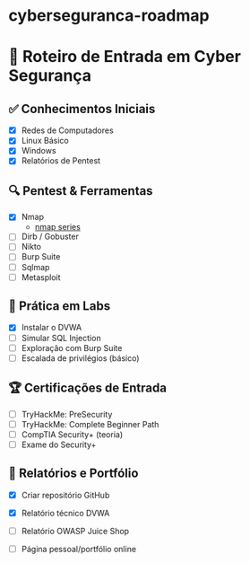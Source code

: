 # cyberseguranca-roadmap
# 🚀 Roteiro de Entrada em Cyber Segurança

## ✅ Conhecimentos Iniciais
- [x] Redes de Computadores
- [x] Linux Básico
- [x] Windows
- [x] Relatórios de Pentest

## 🔍 Pentest & Ferramentas
- [x] Nmap
  - [nmap series](https://youtube.com/playlist?list=PLBf0hzazHTGM8V_3OEKhvCM9Xah3qDdIx&si=sgfPvAWp7xlEjG6T)
- [ ] Dirb / Gobuster
- [ ] Nikto
- [ ] Burp Suite
- [ ] Sqlmap
- [ ] Metasploit

## 🧪 Prática em Labs
- [x] Instalar o DVWA
- [ ] Simular SQL Injection
- [ ] Exploração com Burp Suite
- [ ] Escalada de privilégios (básico)

## 🏆 Certificações de Entrada
- [ ] TryHackMe: PreSecurity
- [ ] TryHackMe: Complete Beginner Path
- [ ] CompTIA Security+ (teoria)
- [ ] Exame do Security+

## 📁 Relatórios e Portfólio
- [x] Criar repositório GitHub
- [x] Relatório técnico DVWA
- [ ] Relatório OWASP Juice Shop
- [ ] Página pessoal/portfólio online

